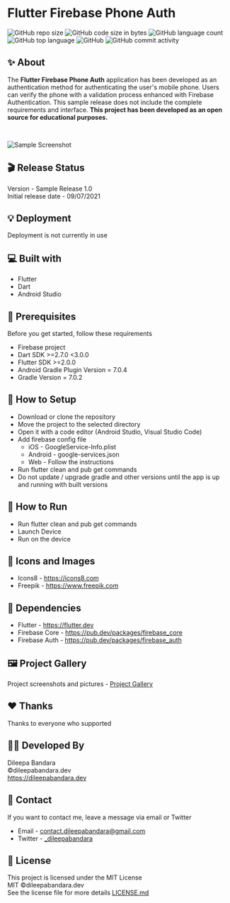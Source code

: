 # Flutter Firebase Phone Auth

![GitHub repo size](https://img.shields.io/github/repo-size/dileepabandara/flutter_firebase_phone_auth?color=red&label=repository%20size)
![GitHub code size in bytes](https://img.shields.io/github/languages/code-size/dileepabandara/flutter_firebase_phone_auth?color=red)
![GitHub language count](https://img.shields.io/github/languages/count/dileepabandara/flutter_firebase_phone_auth)
![GitHub top language](https://img.shields.io/github/languages/top/dileepabandara/flutter_firebase_phone_auth)
![GitHub](https://img.shields.io/github/license/dileepabandara/flutter_firebase_phone_auth?color=yellow)
![GitHub commit activity](https://img.shields.io/github/commit-activity/m/dileepabandara/flutter_firebase_phone_auth?color=brightgreen&label=commits)

## ✨ About

The **Flutter Firebase Phone Auth** application has been developed as an authentication method for authenticating the user's mobile phone. Users can verify the phone with a validation process enhanced with Firebase Authentication. This sample release does not include the complete requirements and interface. **This project has been developed as an open source for educational purposes.**

<br>

![Sample Screenshot](https://dileepabandara.github.io/public-images/projects/flutter-firebase-phone-auth-preview.png)

## 🎬 Release Status

Version - Sample Release 1.0  
Initial release date - 09/07/2021

## 💡 Deployment

Deployment is not currently in use

## 💻 Built with

- Flutter
- Dart
- Android Studio

## 📌 Prerequisites

Before you get started, follow these requirements

- Firebase project
- Dart SDK >=2.7.0 <3.0.0
- Flutter SDK >=2.0.0
- Android Gradle Plugin Version = 7.0.4
- Gradle Version = 7.0.2

## 🍃 How to Setup

- Download or clone the repository
- Move the project to the selected directory
- Open it with a code editor (Android Studio, Visual Studio Code)
- Add firebase config file
  - iOS - GoogleService-Info.plist
  - Android - google-services.json
  - Web - Follow the instructions
- Run flutter clean and pub get commands
- Do not update / upgrade gradle and other versions until the app is up and running with built versions

## 🚀 How to Run

- Run flutter clean and pub get commands
- Launch Device
- Run on the device

## 📸 Icons and Images

- Icons8 - https://icons8.com
- Freepik - https://www.freepik.com

## 💎 Dependencies

- Flutter - https://flutter.dev
- Firebase Core - https://pub.dev/packages/firebase_core
- Firebase Auth - https://pub.dev/packages/firebase_auth

## 🖼️ Project Gallery

Project screenshots and pictures - [Project Gallery](https://dileepabandara.github.io/project-gallery)

## ❤️ Thanks

Thanks to everyone who supported

## 👨‍💻 Developed By

Dileepa Bandara  
©dileepabandara.dev  
<https://dileepabandara.dev>

## 💬 Contact

If you want to contact me, leave a message via email or Twitter

- Email - <contact.dileepabandara@gmail.com>
- Twitter - [_dileepabandara](https://twitter.com/_dileepabandara)

## 📜 License

This project is licensed under the MIT License  
MIT ©dileepabandara.dev  
See the license file for more details [LICENSE.md](https://github.com/dileepabandara/flutter_firebase_phone_auth/blob/main/LICENSE)

